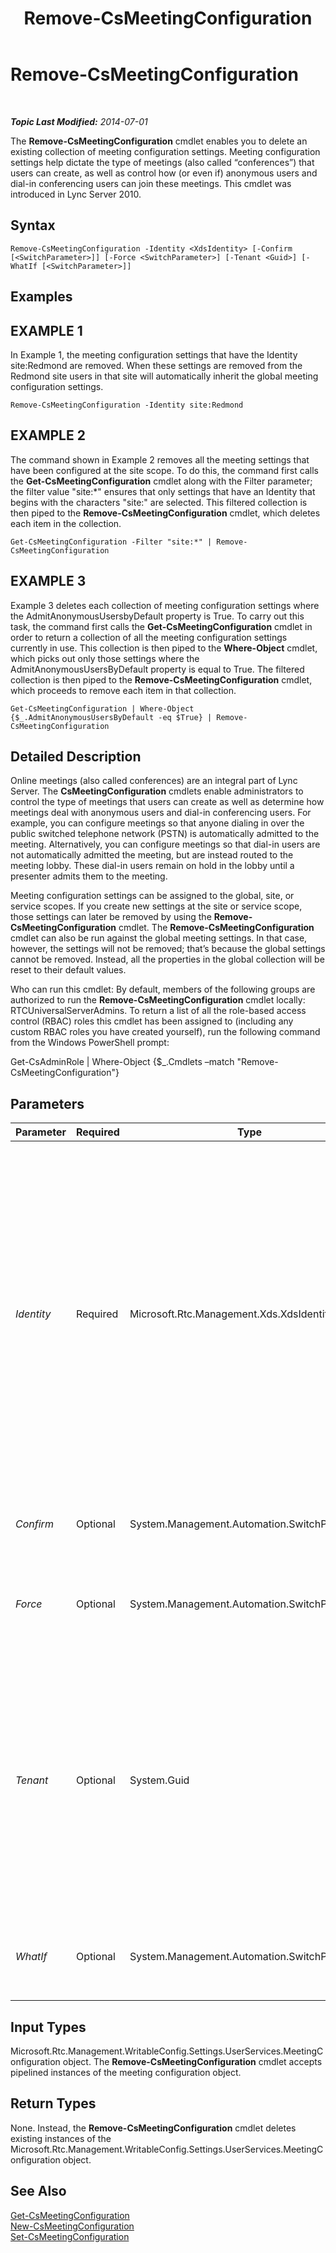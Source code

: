 ﻿---
title: Remove-CsMeetingConfiguration
TOCTitle: Remove-CsMeetingConfiguration
ms:assetid: a5d4c758-25f6-4cdb-a5b7-dbb0fb1d8488
ms:mtpsurl: https://technet.microsoft.com/en-us/library/Gg412775(v=OCS.15)
ms:contentKeyID: 48185075
ms.date: 07/07/2014
mtps_version: v=OCS.15
---

<div data-xmlns="http://www.w3.org/1999/xhtml">

<div class="topic" data-xmlns="http://www.w3.org/1999/xhtml" data-msxsl="urn:schemas-microsoft-com:xslt" data-cs="http://msdn.microsoft.com/en-us/">

<div data-asp="http://msdn2.microsoft.com/asp">

# Remove-CsMeetingConfiguration

</div>

<div id="mainSection">

<div id="mainBody">

<span> </span>

_**Topic Last Modified:** 2014-07-01_

The **Remove-CsMeetingConfiguration** cmdlet enables you to delete an existing collection of meeting configuration settings. Meeting configuration settings help dictate the type of meetings (also called “conferences”) that users can create, as well as control how (or even if) anonymous users and dial-in conferencing users can join these meetings. This cmdlet was introduced in Lync Server 2010.

<div>

## Syntax

    Remove-CsMeetingConfiguration -Identity <XdsIdentity> [-Confirm [<SwitchParameter>]] [-Force <SwitchParameter>] [-Tenant <Guid>] [-WhatIf [<SwitchParameter>]]

</div>

<div>

## Examples

<div>

## EXAMPLE 1

In Example 1, the meeting configuration settings that have the Identity site:Redmond are removed. When these settings are removed from the Redmond site users in that site will automatically inherit the global meeting configuration settings.

    Remove-CsMeetingConfiguration -Identity site:Redmond

</div>

<div>

## EXAMPLE 2

The command shown in Example 2 removes all the meeting settings that have been configured at the site scope. To do this, the command first calls the **Get-CsMeetingConfiguration** cmdlet along with the Filter parameter; the filter value "site:\*" ensures that only settings that have an Identity that begins with the characters "site:" are selected. This filtered collection is then piped to the **Remove-CsMeetingConfiguration** cmdlet, which deletes each item in the collection.

    Get-CsMeetingConfiguration -Filter "site:*" | Remove-CsMeetingConfiguration

</div>

<div>

## EXAMPLE 3

Example 3 deletes each collection of meeting configuration settings where the AdmitAnonymousUsersbyDefault property is True. To carry out this task, the command first calls the **Get-CsMeetingConfiguration** cmdlet in order to return a collection of all the meeting configuration settings currently in use. This collection is then piped to the **Where-Object** cmdlet, which picks out only those settings where the AdmitAnonymousUsersByDefault property is equal to True. The filtered collection is then piped to the **Remove-CsMeetingConfiguration** cmdlet, which proceeds to remove each item in that collection.

    Get-CsMeetingConfiguration | Where-Object {$_.AdmitAnonymousUsersByDefault -eq $True} | Remove-CsMeetingConfiguration

</div>

</div>

<div>

## Detailed Description

Online meetings (also called conferences) are an integral part of Lync Server. The **CsMeetingConfiguration** cmdlets enable administrators to control the type of meetings that users can create as well as determine how meetings deal with anonymous users and dial-in conferencing users. For example, you can configure meetings so that anyone dialing in over the public switched telephone network (PSTN) is automatically admitted to the meeting. Alternatively, you can configure meetings so that dial-in users are not automatically admitted the meeting, but are instead routed to the meeting lobby. These dial-in users remain on hold in the lobby until a presenter admits them to the meeting.

Meeting configuration settings can be assigned to the global, site, or service scopes. If you create new settings at the site or service scope, those settings can later be removed by using the **Remove-CsMeetingConfiguration** cmdlet. The **Remove-CsMeetingConfiguration** cmdlet can also be run against the global meeting settings. In that case, however, the settings will not be removed; that’s because the global settings cannot be removed. Instead, all the properties in the global collection will be reset to their default values.

Who can run this cmdlet: By default, members of the following groups are authorized to run the **Remove-CsMeetingConfiguration** cmdlet locally: RTCUniversalServerAdmins. To return a list of all the role-based access control (RBAC) roles this cmdlet has been assigned to (including any custom RBAC roles you have created yourself), run the following command from the Windows PowerShell prompt:

Get-CsAdminRole | Where-Object {$\_.Cmdlets –match "Remove-CsMeetingConfiguration"}

</div>

<div>

## Parameters


<table>
<colgroup>
<col style="width: 25%" />
<col style="width: 25%" />
<col style="width: 25%" />
<col style="width: 25%" />
</colgroup>
<thead>
<tr class="header">
<th>Parameter</th>
<th>Required</th>
<th>Type</th>
<th>Description</th>
</tr>
</thead>
<tbody>
<tr class="odd">
<td><p><em>Identity</em></p></td>
<td><p>Required</p></td>
<td><p>Microsoft.Rtc.Management.Xds.XdsIdentity</p></td>
<td><p>Unique identifier of the meeting configuration settings to be removed. To &quot;remove&quot; the global settings, use this syntax: -Identity global. (As noted previously, you cannot actually remove the global settings; all you can do is reset the properties to their default values.) To remove settings from the site scope, use syntax similar to this: -Identity site:Redmond. Service settings can be removed using this syntax: -Identity service:UserServer:atl-cs-001.litwareinc.com.</p>
<p>Note that you cannot use wildcards when specifying an Identity.</p></td>
</tr>
<tr class="even">
<td><p><em>Confirm</em></p></td>
<td><p>Optional</p></td>
<td><p>System.Management.Automation.SwitchParameter</p></td>
<td><p>Prompts you for confirmation before executing the command.</p></td>
</tr>
<tr class="odd">
<td><p><em>Force</em></p></td>
<td><p>Optional</p></td>
<td><p>System.Management.Automation.SwitchParameter</p></td>
<td><p>Suppresses the display of any non-fatal error message that might occur when running the command.</p></td>
</tr>
<tr class="even">
<td><p><em>Tenant</em></p></td>
<td><p>Optional</p></td>
<td><p>System.Guid</p></td>
<td><p>Globally unique identifier (GUID) of the Lync Online tenant account for the meeting configuration settings being deleted. For example:</p>
<p>–Tenant &quot;38aad667-af54-4397-aaa7-e94c79ec2308&quot;</p>
<p>You can return the tenant ID for each of your tenants by running this command:</p>
<p>Get-CsTenant | Select-Object DisplayName, TenantID</p></td>
</tr>
<tr class="odd">
<td><p><em>WhatIf</em></p></td>
<td><p>Optional</p></td>
<td><p>System.Management.Automation.SwitchParameter</p></td>
<td><p>Describes what would happen if you executed the command without actually executing the command.</p></td>
</tr>
</tbody>
</table>


</div>

<div>

## Input Types

Microsoft.Rtc.Management.WritableConfig.Settings.UserServices.MeetingConfiguration object. The **Remove-CsMeetingConfiguration** cmdlet accepts pipelined instances of the meeting configuration object.

</div>

<div>

## Return Types

None. Instead, the **Remove-CsMeetingConfiguration** cmdlet deletes existing instances of the Microsoft.Rtc.Management.WritableConfig.Settings.UserServices.MeetingConfiguration object.

</div>

<div>

## See Also


[Get-CsMeetingConfiguration](get-csmeetingconfiguration.md)  
[New-CsMeetingConfiguration](new-csmeetingconfiguration.md)  
[Set-CsMeetingConfiguration](set-csmeetingconfiguration.md)  
  

</div>

</div>

<span> </span>

</div>

</div>

</div>


